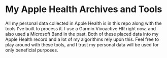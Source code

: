 # My Apple Health Archives and Tools

All my personal data collected in Apple Health is in this repo along with the
tools I've built to process it. I use a Garmin Vivoactive HR right now, and also
used a Microsoft Band in the past. Both of these placed data into my Apple
Health record and a lot of my algorithms rely upon this. Feel free to play
around with these tools, and I trust my personal data will be used for only
beneficial purposes.
